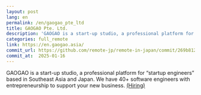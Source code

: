 ```yaml
---
layout: post
lang: en
permalink: /en/gaogao_pte_ltd
title: GAOGAO Pte. Ltd.
description: 'GAOGAO is a start-up studio, a professional platform for “startup engineers” based in Southeast Asia and Japan. We have 40+ software engineers with entrepreneurship to support your new business. (Hiring)'
categories: full_remote
link: https://en.gaogao.asia/
commit_url: https://github.com/remote-jp/remote-in-japan/commit/269b8121aa196f71e3b6ae053662484bf0056892
commit_at:  2025-01-16
---
```


<p>GAOGAO is a start-up studio, a professional platform for “startup engineers” based in Southeast Asia and Japan. We have 40+ software engineers with entrepreneurship to support your new business. <a href="https://www.linkedin.com/company/gaogao">(Hiring)</a></p>
